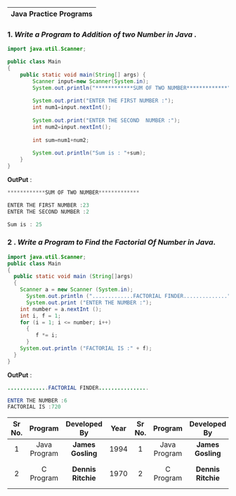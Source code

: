  
| Java Practice Programs |
|:-----:


### 1. *Write a Program to Addition of two Number in Java* .

```java
import java.util.Scanner;

public class Main
{
	public static void main(String[] args) {
	    Scanner input=new Scanner(System.in);
	    System.out.println("************SUM OF TWO NUMBER*************");
	
		System.out.print("ENTER THE FIRST NUMBER :");
		int num1=input.nextInt();
		
		System.out.print("ENTER THE SECOND  NUMBER :");
		int num2=input.nextInt();
		
		int sum=num1+num2;
		
		System.out.println("Sum is : "+sum);
	}
}
```
**OutPut**  : 

```java 
************SUM OF TWO NUMBER*************

ENTER THE FIRST NUMBER :23
ENTER THE SECOND NUMBER :2

Sum is : 25
```
### 2 . *Write a Program to Find the Factorial Of Number in Java*.
```java
import java.util.Scanner;
public class Main
{
  public static void main (String[]args)
  {
    Scanner a = new Scanner (System.in);
      System.out.println (".............FACTORIAL FINDER..............");
      System.out.print ("ENTER THE NUMBER :");
    int number = a.nextInt ();
    int i, f = 1;
    for (i = 1; i <= number; i++)
      {
	     f *= i;
      }
    System.out.println ("FACTORIAL IS :" + f);
  }
}
```
**OutPut** :
```java
.............FACTORIAL FINDER................

ENTER THE NUMBER :6
FACTORIAL IS :720
```

| Sr No.       | Program  | Developed By   |Year|Sr No.       | Program  | Developed By   |Year| Uses For |
| :-:| :------: | :------------: |:--:| :-:| :------: | :------------: |:--:|:-:|
| 1 | Java Program|  **James Gosling** |1994|1 | Java Program|  **James Gosling** |1994| Android app |
| 2         | C Program    |  **Dennis Ritchie** |1970|2         | C Program    |  **Dennis Ritchie** |1970| Compilers and Assemblers|
 


